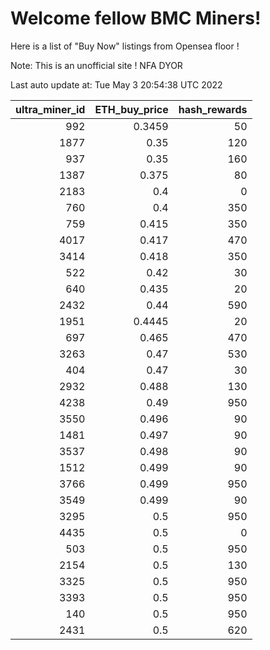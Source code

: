 # Welcome fellow BMC Miners!
Here is a list of "Buy Now" listings from Opensea floor !

Note: This is an unofficial site ! NFA DYOR


Last auto update at: Tue May  3 20:54:38 UTC 2022


|   ultra_miner_id |   ETH_buy_price |   hash_rewards |
|-----------------:|----------------:|---------------:|
|              992 |          0.3459 |             50 |
|             1877 |          0.35   |            120 |
|              937 |          0.35   |            160 |
|             1387 |          0.375  |             80 |
|             2183 |          0.4    |              0 |
|              760 |          0.4    |            350 |
|              759 |          0.415  |            350 |
|             4017 |          0.417  |            470 |
|             3414 |          0.418  |            350 |
|              522 |          0.42   |             30 |
|              640 |          0.435  |             20 |
|             2432 |          0.44   |            590 |
|             1951 |          0.4445 |             20 |
|              697 |          0.465  |            470 |
|             3263 |          0.47   |            530 |
|              404 |          0.47   |             30 |
|             2932 |          0.488  |            130 |
|             4238 |          0.49   |            950 |
|             3550 |          0.496  |             90 |
|             1481 |          0.497  |             90 |
|             3537 |          0.498  |             90 |
|             1512 |          0.499  |             90 |
|             3766 |          0.499  |            950 |
|             3549 |          0.499  |             90 |
|             3295 |          0.5    |            950 |
|             4435 |          0.5    |              0 |
|              503 |          0.5    |            950 |
|             2154 |          0.5    |            130 |
|             3325 |          0.5    |            950 |
|             3393 |          0.5    |            950 |
|              140 |          0.5    |            950 |
|             2431 |          0.5    |            620 |